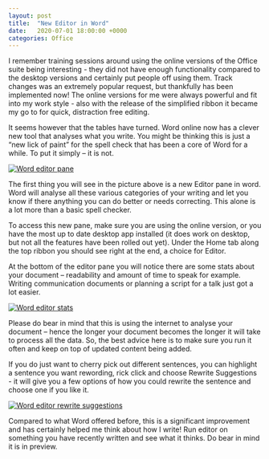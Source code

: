 ```yaml
---
layout: post
title:  "New Editor in Word"
date:   2020-07-01 18:00:00 +0000
categories: Office
---
```

I remember training sessions around using the online versions of the Office suite being interesting - they did not have enough functionality compared to the desktop versions and certainly put people off using them. Track changes was an extremely popular request, but thankfully has been implemented now! The online versions for me were always powerful and fit into my work style - also with the release of the simplified ribbon it became my go to for quick, distraction free editing.  

It seems however that the tables have turned. Word online now has a clever new tool that analyses what you write. You might be thinking this is just a “new lick of paint” for the spell check that has been a core of Word for a while. To put it simply – it is not.  

[![Word editor pane](https://harrytraynor.io/assets/word-editor.jpg)](/assets/word-editor.jpg) 

The first thing you will see in the picture above is a new Editor pane in word. Word will analyse all these various categories of your writing and let you know if there anything you can do better or needs correcting. This alone is a lot more than a basic spell checker. 

To access this new pane, make sure you are using the online version, or you have the most up to date desktop app installed (it does work on desktop, but not all the features have been rolled out yet). Under the Home tab along the top ribbon you should see right at the end, a choice for Editor.  

At the bottom of the editor pane you will notice there are some stats about your document – readability and amount of time to speak for example. Writing communication documents or planning a script for a talk just got a lot easier. 

[![Word editor stats](https://harrytraynor.io/assets/word-editor-stats.jpg)](/assets/word-editor-stats.jpg) 

Please do bear in mind that this is using the internet to analyse your document – hence the longer your document becomes the longer it will take to process all the data. So, the best advice here is to make sure you run it often and keep on top of updated content being added. 

If you do just want to cherry pick out different sentences, you can highlight a sentence you want rewording, rick click and choose Rewrite Suggestions - it will give you a few options of how you could rewrite the sentence and choose one if you like it.  

[![Word editor rewrite suggestions](https://harrytraynor.io/assets/word-editor-rewrite.jpg)](/assets/word-editor-rewrite.jpg) 

Compared to what Word offered before, this is a significant improvement and has certainly helped me think about how I write! Run editor on something you have recently written and see what it thinks. Do bear in mind it is in preview. 
